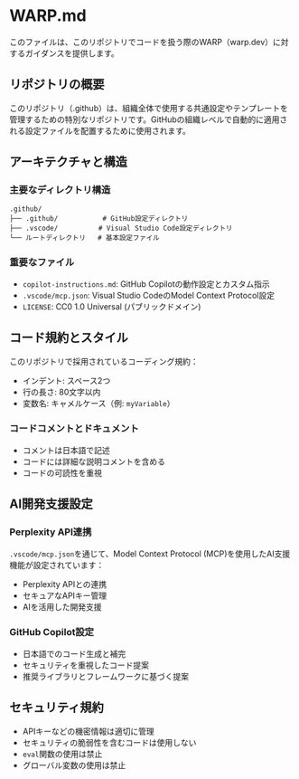 # WARP.md

このファイルは、このリポジトリでコードを扱う際のWARP（warp.dev）に対するガイダンスを提供します。

## リポジトリの概要

このリポジトリ（.github）は、組織全体で使用する共通設定やテンプレートを管理するための特別なリポジトリです。GitHubの組織レベルで自動的に適用される設定ファイルを配置するために使用されます。

## アーキテクチャと構造

### 主要なディレクトリ構造

```
.github/
├── .github/           # GitHub設定ディレクトリ
├── .vscode/          # Visual Studio Code設定ディレクトリ
└── ルートディレクトリ   # 基本設定ファイル
```

### 重要なファイル

- `copilot-instructions.md`: GitHub Copilotの動作設定とカスタム指示
- `.vscode/mcp.json`: Visual Studio CodeのModel Context Protocol設定
- `LICENSE`: CC0 1.0 Universal (パブリックドメイン)

## コード規約とスタイル

このリポジトリで採用されているコーディング規約：

- インデント: スペース2つ
- 行の長さ: 80文字以内
- 変数名: キャメルケース（例: `myVariable`）

### コードコメントとドキュメント

- コメントは日本語で記述
- コードには詳細な説明コメントを含める
- コードの可読性を重視

## AI開発支援設定

### Perplexity API連携

`.vscode/mcp.json`を通じて、Model Context Protocol (MCP)を使用したAI支援機能が設定されています：

- Perplexity APIとの連携
- セキュアなAPIキー管理
- AIを活用した開発支援

### GitHub Copilot設定

- 日本語でのコード生成と補完
- セキュリティを重視したコード提案
- 推奨ライブラリとフレームワークに基づく提案

## セキュリティ規約

- APIキーなどの機密情報は適切に管理
- セキュリティの脆弱性を含むコードは使用しない
- `eval`関数の使用は禁止
- グローバル変数の使用は禁止
